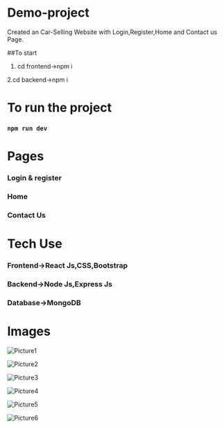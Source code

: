 
# Demo-project
Created an Car-Selling Website with Login,Register,Home and Contact us Page.

##To start
1. cd frontend->npm i

2.cd backend->npm i

# To run the project
### `npm run dev`

# Pages
### Login & register
### Home
### Contact Us

# Tech Use
### Frontend->React Js,CSS,Bootstrap
### Backend->Node Js,Express Js
### Database->MongoDB

# Images

![Picture1](https://user-images.githubusercontent.com/88181451/200916387-66d50f84-ddd0-47f7-a756-650760d4af71.png)

![Picture2](https://user-images.githubusercontent.com/88181451/200916517-b22a8f3e-5819-4814-b313-d5181059e599.png)

![Picture3](https://user-images.githubusercontent.com/88181451/200917167-bf2d2425-c33c-4996-b733-0842bec4754d.png)

![Picture4](https://user-images.githubusercontent.com/88181451/200917184-2a5760ef-334f-4118-a7ec-f41010873ed9.png)

![Picture5](https://user-images.githubusercontent.com/88181451/200917197-883fcace-6c54-4e0e-9c34-ce4303d6db92.png)

![Picture6](https://user-images.githubusercontent.com/88181451/200917729-7f3c9848-922b-4ce1-8a9e-4d68f35c735f.png)

